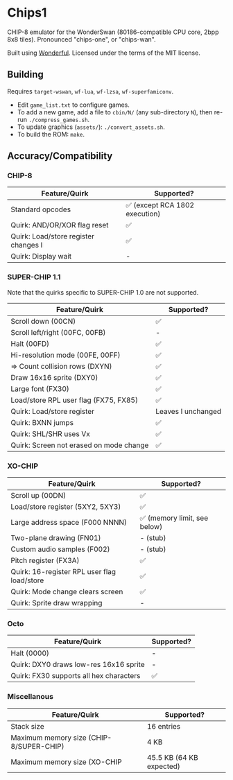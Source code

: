 # Chips1

CHIP-8 emulator for the WonderSwan (80186-compatible CPU core, 2bpp 8x8 tiles). Pronounced "chips-one", or "chips-wan".

Built using [Wonderful](https://wonderful.asie.pl). Licensed under the terms of the MIT license.

## Building

Requires `target-wswan`, `wf-lua`, `wf-lzsa`, `wf-superfamiconv`.

* Edit `game_list.txt` to configure games.
* To add a new game, add a file to `cbin/N/` (any sub-directory `N`), then re-run `./compress_games.sh`.
* To update graphics (`assets/`): `./convert_assets.sh`.
* To build the ROM: `make`.

## Accuracy/Compatibility

### CHIP-8

| Feature/Quirk | Supported? |
| - | - |
| Standard opcodes | ✅ (except RCA 1802 execution) |
| Quirk: AND/OR/XOR flag reset | ✅ |
| Quirk: Load/store register changes I | ✅ |
| Quirk: Display wait | - |

### SUPER-CHIP 1.1

Note that the quirks specific to SUPER-CHIP 1.0 are not supported.

| Feature/Quirk | Supported? |
| - | - |
| Scroll down (00CN) | ✅ |
| Scroll left/right (00FC, 00FB) | - |
| Halt (00FD) | ✅ |
| Hi-resolution mode (00FE, 00FF) | ✅ |
| => Count collision rows (DXYN) | ✅ |
| Draw 16x16 sprite (DXY0) | ✅ |
| Large font (FX30) | ✅ |
| Load/store RPL user flag (FX75, FX85) | ✅ |
| Quirk: Load/store register | Leaves I unchanged |
| Quirk: BXNN jumps | ✅ |
| Quirk: SHL/SHR uses Vx | ✅ |
| Quirk: Screen not erased on mode change | ✅ |

### XO-CHIP

| Feature/Quirk | Supported? |
| - | - |
| Scroll up (00DN) | ✅ |
| Load/store register (5XY2, 5XY3) | ✅ |
| Large address space (F000 NNNN) | ✅ (memory limit, see below) |
| Two-plane drawing (FN01) | - (stub) |
| Custom audio samples (F002) | - (stub) |
| Pitch register (FX3A) | ✅ |
| Quirk: 16-register RPL user flag load/store | ✅ |
| Quirk: Mode change clears screen | ✅ |
| Quirk: Sprite draw wrapping | - |

### Octo

| Feature/Quirk | Supported? |
| - | - |
| Halt (0000) | - |
| Quirk: DXY0 draws low-res 16x16 sprite | - |
| Quirk: FX30 supports all hex characters | ✅ |

### Miscellanous

| Feature/Quirk | Supported? |
| - | - |
| Stack size | 16 entries |
| Maximum memory size (CHIP-8/SUPER-CHIP) | 4 KB |
| Maximum memory size (XO-CHIP | 45.5 KB (64 KB expected) |
